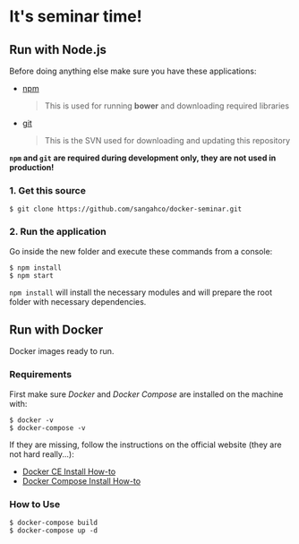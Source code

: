 # It's seminar time!

## Run with Node.js

Before doing anything else make sure you have these applications:

- [npm](https://nodejs.org/it/download/)
  > This is used for running **bower** and downloading required libraries

- [git](https://git-scm.com/downloads)
  > This is the SVN used for downloading and updating this repository

**`npm` and `git` are required during development only, they are not used in production!**


### 1. Get this source

```
$ git clone https://github.com/sangahco/docker-seminar.git
```

### 2. Run the application

Go inside the new folder and execute these commands from a console:


```
$ npm install
$ npm start
```

``npm install`` will install the necessary modules and will prepare the root folder with necessary dependencies.

## Run with Docker

Docker images ready to run.

### Requirements

First make sure *Docker* and *Docker Compose* are installed on the machine with:

    $ docker -v
    $ docker-compose -v

If they are missing, follow the instructions on the official website (they are not hard really...):

- [Docker CE Install How-to](https://docs.docker.com/engine/installation/)
- [Docker Compose Install How-to](https://docs.docker.com/compose/install/)


### How to Use

    $ docker-compose build
    $ docker-compose up -d
